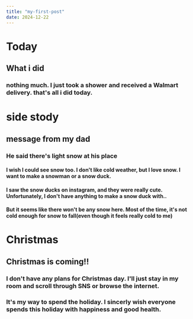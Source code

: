 ```yaml
---
title: "my-first-post"
date: 2024-12-22
---
```


# Today
## What i did
### nothing much. I just took a shower and received a Walmart delivery. that's all i did today.

# side stody
## message from my dad
### He said there's light snow at his place
#### I wish I could see snow too. I don't like cold weather, but I love snow. I want to make a snowman or a snow duck.
#### I saw the snow ducks on instagram, and they were really cute. Unfortunately, I don't have anything to make a snow duck with..
#### But it seems like there won't be any snow here. Most of the time, it's not cold enough for snow to fall(even though it feels really cold to me)

# Christmas
## Christmas is coming!!
### I don't have any plans for Christmas day. I'll just stay in my room and scroll through SNS or browse the internet.
### It's my way to spend the holiday. I sincerly wish everyone spends this holiday with happiness and good health.
